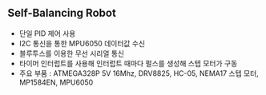 Self-Balancing Robot
----------------------

- 단일 PID 제어 사용
- I2C 통신을 통한 MPU6050 데이터값 수신
- 블루투스를 이용한 무선 시리얼 통신
- 타이머 인터럽트를 사용해 인터럽트 때마다 펄스를 생성해 스텝 모터가 구동
- 주요 부품 : ATMEGA328P 5V 16Mhz, DRV8825, HC-05, NEMA17 스텝 모터, MP1584EN, MPU6050
